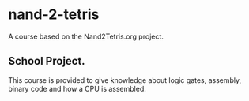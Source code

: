 # nand-2-tetris
A course based on the Nand2Tetris.org project.


## School Project.
This course is provided to give knowledge about logic gates, assembly, binary code and how a CPU is assembled.
